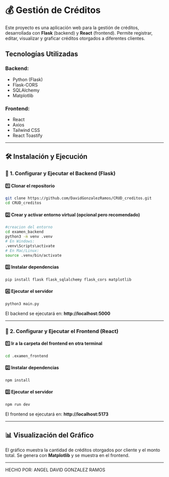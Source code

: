 # 💰 Gestión de Créditos

Este proyecto es una aplicación web para la gestión de créditos, desarrollada con **Flask** (backend) y **React** (frontend). Permite registrar, editar, visualizar y graficar créditos otorgados a diferentes clientes.

## Tecnologías Utilizadas

### Backend:
- Python (Flask)
- Flask-CORS
- SQLAlchemy
- Matplotlib

### Frontend:
- React
- Axios
- Tailwind CSS
- React Toastify

---

## 🛠️ Instalación y Ejecución

### 🔹 **1. Configurar y Ejecutar el Backend (Flask)**

#### 1️⃣ **Clonar el repositorio**
```bash
git clone https://github.com/DavidGonzalezRamos/CRUD_creditos.git
cd CRUD_creditos
```

#### 2️⃣ **Crear y activar entorno virtual** (opcional pero recomendado)
```bash
#creacion del entorno
cd examen_backend
python3 -m venv .venv
# En Windows:
.venv\Scripts\activate
# En Mac/Linux:
source .venv/bin/activate
```

#### 3️⃣ **Instalar dependencias**
```bash
pip install flask flask_sqlalchemy flask_cors matplotlib
```

#### 4️⃣ **Ejecutar el servidor**
```bash
python3 main.py
```

El backend se ejecutará en: **http://localhost:5000**

---

### 🔹 **2. Configurar y Ejecutar el Frontend (React)**

#### 1️⃣ **Ir a la carpeta del frontend en otra terminal**
```bash
cd .examen_frontend
```

#### 2️⃣ **Instalar dependencias**
```bash
npm install
```

#### 3️⃣ **Ejecutar el servidor**
```bash
npm run dev
```

El frontend se ejecutará en: **http://localhost:5173**

---

## 📊 **Visualización del Gráfico**
El gráfico muestra la cantidad de créditos otorgados por cliente y el monto total. Se genera con **Matplotlib** y se muestra en el frontend.

---

HECHO POR: ANGEL DAVID GONZALEZ RAMOS

